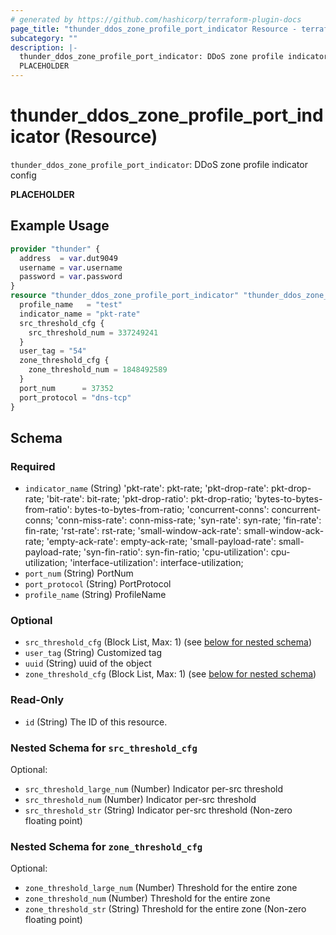 ```yaml
---
# generated by https://github.com/hashicorp/terraform-plugin-docs
page_title: "thunder_ddos_zone_profile_port_indicator Resource - terraform-provider-thunder"
subcategory: ""
description: |-
  thunder_ddos_zone_profile_port_indicator: DDoS zone profile indicator config
  PLACEHOLDER
---
```


# thunder_ddos_zone_profile_port_indicator (Resource)

`thunder_ddos_zone_profile_port_indicator`: DDoS zone profile indicator config

__PLACEHOLDER__

## Example Usage

```terraform
provider "thunder" {
  address  = var.dut9049
  username = var.username
  password = var.password
}
resource "thunder_ddos_zone_profile_port_indicator" "thunder_ddos_zone_profile_port_indicator" {
  profile_name   = "test"
  indicator_name = "pkt-rate"
  src_threshold_cfg {
    src_threshold_num = 337249241
  }
  user_tag = "54"
  zone_threshold_cfg {
    zone_threshold_num = 1848492589
  }
  port_num      = 37352
  port_protocol = "dns-tcp"
}
```

<!-- schema generated by tfplugindocs -->
## Schema

### Required

- `indicator_name` (String) 'pkt-rate': pkt-rate; 'pkt-drop-rate': pkt-drop-rate; 'bit-rate': bit-rate; 'pkt-drop-ratio': pkt-drop-ratio; 'bytes-to-bytes-from-ratio': bytes-to-bytes-from-ratio; 'concurrent-conns': concurrent-conns; 'conn-miss-rate': conn-miss-rate; 'syn-rate': syn-rate; 'fin-rate': fin-rate; 'rst-rate': rst-rate; 'small-window-ack-rate': small-window-ack-rate; 'empty-ack-rate': empty-ack-rate; 'small-payload-rate': small-payload-rate; 'syn-fin-ratio': syn-fin-ratio; 'cpu-utilization': cpu-utilization; 'interface-utilization': interface-utilization;
- `port_num` (String) PortNum
- `port_protocol` (String) PortProtocol
- `profile_name` (String) ProfileName

### Optional

- `src_threshold_cfg` (Block List, Max: 1) (see [below for nested schema](#nestedblock--src_threshold_cfg))
- `user_tag` (String) Customized tag
- `uuid` (String) uuid of the object
- `zone_threshold_cfg` (Block List, Max: 1) (see [below for nested schema](#nestedblock--zone_threshold_cfg))

### Read-Only

- `id` (String) The ID of this resource.

<a id="nestedblock--src_threshold_cfg"></a>
### Nested Schema for `src_threshold_cfg`

Optional:

- `src_threshold_large_num` (Number) Indicator per-src threshold
- `src_threshold_num` (Number) Indicator per-src threshold
- `src_threshold_str` (String) Indicator per-src threshold (Non-zero floating point)


<a id="nestedblock--zone_threshold_cfg"></a>
### Nested Schema for `zone_threshold_cfg`

Optional:

- `zone_threshold_large_num` (Number) Threshold for the entire zone
- `zone_threshold_num` (Number) Threshold for the entire zone
- `zone_threshold_str` (String) Threshold for the entire zone (Non-zero floating point)


